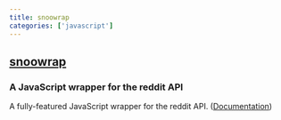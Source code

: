 ```yaml
---
title: snoowrap
categories: ['javascript']
---
```

## [snoowrap](https://github.com/not-an-aardvark/snoowrap)

### A JavaScript wrapper for the reddit API


A fully-featured JavaScript wrapper for the reddit API. ([Documentation](https://not-an-aardvark.github.io/snoowrap))
